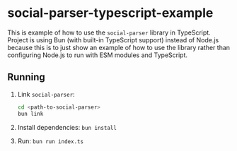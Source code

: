 # social-parser-typescript-example

This is example of how to use the `social-parser` library in TypeScript. Project is using Bun (with built-in TypeScript support) instead of Node.js because this is to just show an example of how to use the library rather than configuring Node.js to run with ESM modules and TypeScript.

## Running

1. Link `social-parser`:

    ```bash
    cd <path-to-social-parser>
    bun link
    ```

2. Install dependencies: `bun install`
3. Run: `bun run index.ts`

